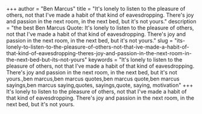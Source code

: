 +++
author = "Ben Marcus"
title = "It's lonely to listen to the pleasure of others, not that I've made a habit of that kind of eavesdropping. There's joy and passion in the next room, in the next bed, but it's not yours."
description = "the best Ben Marcus Quote: It's lonely to listen to the pleasure of others, not that I've made a habit of that kind of eavesdropping. There's joy and passion in the next room, in the next bed, but it's not yours."
slug = "its-lonely-to-listen-to-the-pleasure-of-others-not-that-ive-made-a-habit-of-that-kind-of-eavesdropping-theres-joy-and-passion-in-the-next-room-in-the-next-bed-but-its-not-yours"
keywords = "It's lonely to listen to the pleasure of others, not that I've made a habit of that kind of eavesdropping. There's joy and passion in the next room, in the next bed, but it's not yours.,ben marcus,ben marcus quotes,ben marcus quote,ben marcus sayings,ben marcus saying,quotes, sayings,quote, saying, motivation"
+++
It's lonely to listen to the pleasure of others, not that I've made a habit of that kind of eavesdropping. There's joy and passion in the next room, in the next bed, but it's not yours.
